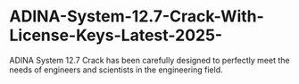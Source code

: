 # ADINA-System-12.7-Crack-With-License-Keys-Latest-2025-
ADINA System 12.7 Crack has been carefully designed to perfectly meet the needs of engineers and scientists in the engineering field.
